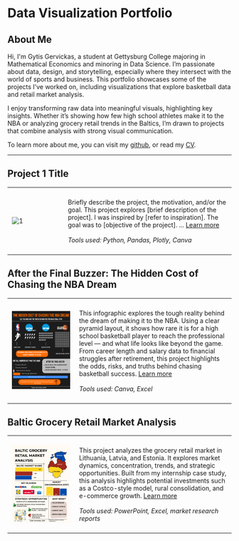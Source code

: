 # Data Visualization Portfolio

## About Me
Hi, I'm Gytis Gervickas, a student at Gettysburg College majoring in Mathematical Economics and minoring in Data Science. I’m passionate about data, design, and storytelling, especially where they intersect with the world of sports and business. This portfolio showcases some of the projects I’ve worked on, including visualizations that explore basketball data and retail market analysis.

I enjoy transforming raw data into meaningful visuals, highlighting key insights. Whether it’s showing how few high school athletes make it to the NBA or analyzing grocery retail trends in the Baltics, I’m drawn to projects that combine analysis with strong visual communication.

<!--Include links to documents or sites that may be useful to your target audience: website, LinkedIn, your cv/resume, github, a community you contribute to, etc -->

To learn more about me, you can visit my [github](https://github.com/gervickas), or read my [CV](Images/CV.pdf).


---

## Project 1 Title

<table align="right | left" style = "border-collapse: collapse; border: none;">
    <tr style = "border: none;">
        <td style="padding: 10px; width:25%; border: none;"> 
            <img src="./Images/proj1.png"  alt="1" >
        </td>
        <td style="padding:10px; width:75%; border: none;" valign = "top">
            <p>
            Briefly describe the project, the motivation, and/or the goal.
            This project explores [brief description of the project]. I was inspired by [refer to inspiration]. The goal was to [objective of the project]. ... <a href="./Project 1/README.md">Learn more</a>
            <br><br>
            <i>Tools used: Python, Pandas, Plotly, Canva</i>
            </p>
        </td>
    </tr> 
</table>

## After the Final Buzzer: The Hidden Cost of Chasing the NBA Dream

<table align="center" style="border-collapse: collapse; border: none;">
  <tr style="border: none;">
    <td style="padding: 10px; width: 30%; border: none;">
      <img src="./Images/proj2.png" alt="NBA Infographic" width="100%">
    </td>
    <td style="padding: 10px; width: 70%; border: none;" valign="top">
      <p>
        This infographic explores the tough reality behind the dream of making it to the NBA. Using a clear pyramid layout, 
        it shows how rare it is for a high school basketball player to reach the professional level — and what life looks like 
        beyond the game. From career length and salary data to financial struggles after retirement, this project highlights 
        the odds, risks, and truths behind chasing basketball success.
        <a href="./Project 2/README.md">Learn more</a>
        <br><br>
        <i>Tools used: Canva, Excel</i>
      </p>
    </td>
  </tr>
</table>



## Baltic Grocery Retail Market Analysis

<table align="center" style="border-collapse: collapse; border: none;">
  <tr style="border: none;">
    <td style="padding: 10px; width: 30%; border: none;">
      <img src="./Images/Baltic.pdf" alt="Baltic Grocery Infographic" width="100%">
    </td>
    <td style="padding: 10px; width: 70%; border: none;" valign="top">
      <p>
        This project analyzes the grocery retail market in Lithuania, Latvia, and Estonia. It explores market dynamics, 
        concentration, trends, and strategic opportunities. Built from my internship case study, this analysis highlights 
        potential investments such as a Costco-style model, rural consolidation, and e-commerce growth.
        <a href="./Project 3/README.md">Learn more</a>
        <br><br>
        <i>Tools used: PowerPoint, Excel, market research reports</i>
      </p>
    </td>
  </tr>
</table>

